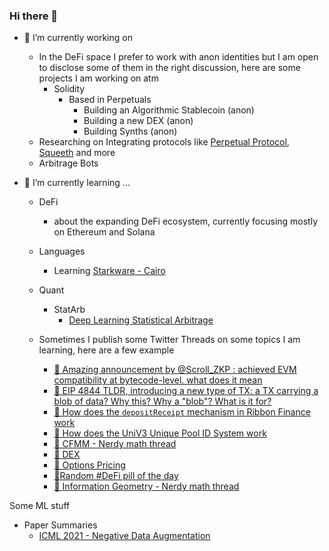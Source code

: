 ### Hi there 👋

- 🔭 I’m currently working on 
  - In the DeFi space I prefer to work with anon identities but I am open to disclose some of them in the right discussion, here are some projects I am working on atm 
    - Solidity 
      - Based in Perpetuals 
        - Building an Algorithmic Stablecoin (anon) 
        - Building a new DEX (anon)
        - Building Synths (anon)
  - Researching on Integrating protocols like [Perpetual Protocol](https://github.com/perpetual-protocol), [Squeeth](https://github.com/opynfinance/squeeth-monorepo) and more 
  - Arbitrage Bots 
  

- 🌱 I’m currently learning ...
  - DeFi
    - about the expanding DeFi ecosystem, currently focusing mostly on Ethereum and Solana 
  - Languages 
    - Learning [Starkware - Cairo](https://www.cairo-lang.org/)
  - Quant
    - StatArb
      - [Deep Learning Statistical Arbitrage](https://arxiv.org/abs/2106.04028)

  - Sometimes I publish some Twitter Threads on some topics I am learning, here are a few example 
    - [🧵  Amazing announcement by @Scroll_ZKP : achieved EVM compatibility at bytecode-level. what does it mean](https://twitter.com/NicolaBernini/status/1517419265258934273)
    - [🧵 EIP 4844 TLDR, introducing a new type of TX: a TX carrying a blob of data? Why this? Why a "blob"? What is it for?](https://twitter.com/NicolaBernini/status/1516778402807795712)
    - [🧵 How does the `depositReceipt` mechanism in Ribbon Finance work](https://twitter.com/NicolaBernini/status/1513088812687462400)
    - [🧵 How does the UniV3 Unique Pool ID System work](https://twitter.com/NicolaBernini/status/1512355774512705540)
    - [🧵 CFMM - Nerdy math thread](https://twitter.com/NicolaBernini/status/1507297074580238336)
    - [🧵 DEX](https://twitter.com/NicolaBernini/status/1506369727534411780)
    - [🧵 Options Pricing](https://twitter.com/NicolaBernini/status/1506352646394945546)
    - [🧵Random #DeFi pill of the day](https://twitter.com/NicolaBernini/status/1504848084098035712)
    - [🧵 Information Geometry - Nerdy math thread](https://twitter.com/NicolaBernini/status/1508119847074467842)



Some ML stuff 
  - Paper Summaries 
    - [ICML 2021 - Negative Data Augmentation](https://github.com/NicolaBernini/PaperAnalysis_ICLR2021_NegativeDataAugmentation)


<!--
**NicolaBernini/NicolaBernini** is a ✨ _special_ ✨ repository because its `README.md` (this file) appears on your GitHub profile.

Here are some ideas to get you started:

- 🔭 I’m currently working on ...
- 🌱 I’m currently learning ...
- 👯 I’m looking to collaborate on ...
- 🤔 I’m looking for help with ...
- 💬 Ask me about ...
- 📫 How to reach me: ...
- 😄 Pronouns: ...
- ⚡ Fun fact: ...
-->
